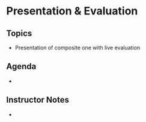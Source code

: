# Presentation & Evaluation

## Topics

- Presentation of composite one with live evaluation

## Agenda

- 

## Instructor Notes

-